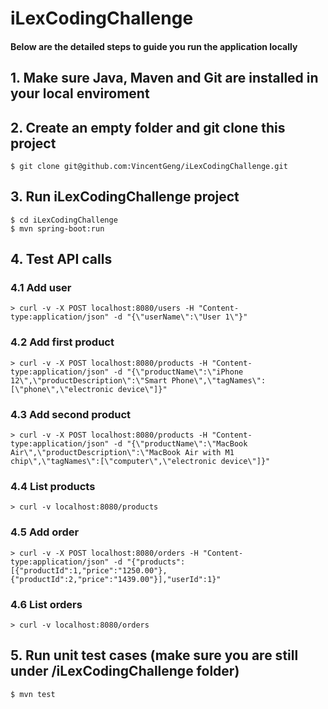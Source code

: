 # iLexCodingChallenge
#### Below are the detailed steps to guide you run the application locally

## 1. Make sure Java, Maven and Git are installed in your local enviroment

## 2. Create an empty folder and git clone this project
```
$ git clone git@github.com:VincentGeng/iLexCodingChallenge.git
```

## 3. Run iLexCodingChallenge project
```
$ cd iLexCodingChallenge
$ mvn spring-boot:run
```

## 4. Test API calls
### 4.1 Add user
```
> curl -v -X POST localhost:8080/users -H "Content-type:application/json" -d "{\"userName\":\"User 1\"}"
```

### 4.2 Add first product
```
> curl -v -X POST localhost:8080/products -H "Content-type:application/json" -d "{\"productName\":\"iPhone 12\",\"productDescription\":\"Smart Phone\",\"tagNames\":[\"phone\",\"electronic device\"]}"
```

### 4.3 Add second product
```
> curl -v -X POST localhost:8080/products -H "Content-type:application/json" -d "{\"productName\":\"MacBook Air\",\"productDescription\":\"MacBook Air with M1 chip\",\"tagNames\":[\"computer\",\"electronic device\"]}"
```

### 4.4 List products
```
> curl -v localhost:8080/products
```

### 4.5 Add order
```
> curl -v -X POST localhost:8080/orders -H "Content-type:application/json" -d "{"products":[{"productId":1,"price":"1250.00"},{"productId":2,"price":"1439.00"}],"userId":1}"
```

### 4.6 List orders
```
> curl -v localhost:8080/orders
```

## 5. Run unit test cases (make sure you are still under /iLexCodingChallenge folder)
```
$ mvn test
```
